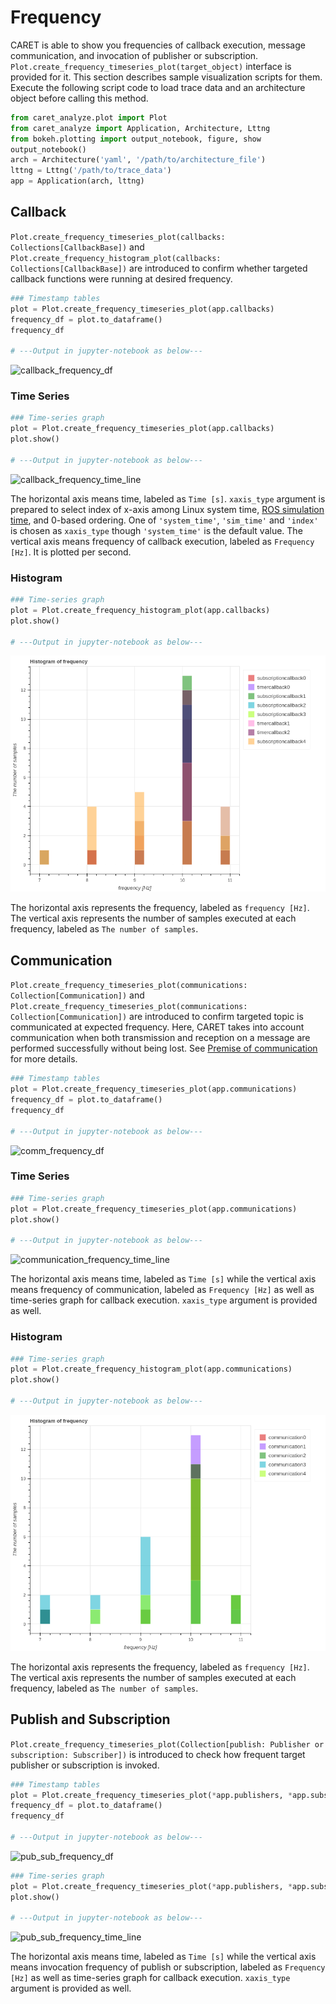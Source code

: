 # Frequency

CARET is able to show you frequencies of callback execution, message communication, and invocation of publisher or subscription.
`Plot.create_frequency_timeseries_plot(target_object)` interface is provided for it.
This section describes sample visualization scripts for them.
Execute the following script code to load trace data and an architecture object before calling this method.

```python
from caret_analyze.plot import Plot
from caret_analyze import Application, Architecture, Lttng
from bokeh.plotting import output_notebook, figure, show
output_notebook()
arch = Architecture('yaml', '/path/to/architecture_file')
lttng = Lttng('/path/to/trace_data')
app = Application(arch, lttng)
```

## Callback

`Plot.create_frequency_timeseries_plot(callbacks: Collections[CallbackBase])` and `Plot.create_frequency_histogram_plot(callbacks: Collections[CallbackBase])` are introduced to confirm whether targeted callback functions were running at desired frequency.

```python
### Timestamp tables
plot = Plot.create_frequency_timeseries_plot(app.callbacks)
frequency_df = plot.to_dataframe()
frequency_df

# ---Output in jupyter-notebook as below---
```

![callback_frequency_df](../../imgs/callback_frequency_df.png)

### Time Series

```python
### Time-series graph
plot = Plot.create_frequency_timeseries_plot(app.callbacks)
plot.show()

# ---Output in jupyter-notebook as below---
```

![callback_frequency_time_line](../../imgs/callback_frequency_time_line.png)

The horizontal axis means time, labeled as `Time [s]`. `xaxis_type` argument is prepared to select index of x-axis among Linux system time, [ROS simulation time](../../recording/sim_time.md), and 0-based ordering. One of `'system_time'`, `'sim_time'` and `'index'` is chosen as `xaxis_type` though `'system_time'` is the default value.
The vertical axis means frequency of callback execution, labeled as `Frequency [Hz]`. It is plotted per second.

### Histogram

```python
### Time-series graph
plot = Plot.create_frequency_histogram_plot(app.callbacks)
plot.show()

# ---Output in jupyter-notebook as below---
```

![callback_frequency_histogram](../../imgs/callback_frequency_histogram.png)

The horizontal axis represents the frequency, labeled as `frequency [Hz]`. The vertical axis represents the number of samples executed at each frequency, labeled as `The number of samples`.

## Communication

`Plot.create_frequency_timeseries_plot(communications: Collection[Communication])` and `Plot.create_frequency_timeseries_plot(communications: Collection[Communication])` are introduced to confirm targeted topic is communicated at expected frequency.
Here, CARET takes into account communication when both transmission and reception on a message are performed successfully without being lost.
See [Premise of communication](../premise_of_communication.md) for more details.

```python
### Timestamp tables
plot = Plot.create_frequency_timeseries_plot(app.communications)
frequency_df = plot.to_dataframe()
frequency_df

# ---Output in jupyter-notebook as below---
```

![comm_frequency_df](../../imgs/comm_frequency_df.png)

### Time Series

```python
### Time-series graph
plot = Plot.create_frequency_timeseries_plot(app.communications)
plot.show()

# ---Output in jupyter-notebook as below---
```

![communication_frequency_time_line](../../imgs/communication_frequency_time_line.png)

The horizontal axis means time, labeled as `Time [s]` while the vertical axis means frequency of communication, labeled as `Frequency [Hz]` as well as time-series graph for callback execution. `xaxis_type` argument is provided as well.

### Histogram

```python
### Time-series graph
plot = Plot.create_frequency_histogram_plot(app.communications)
plot.show()

# ---Output in jupyter-notebook as below---
```

![communication_frequency_histogram](../../imgs/communication_frequency_histogram.png)

The horizontal axis represents the frequency, labeled as `frequency [Hz]`. The vertical axis represents the number of samples executed at each frequency, labeled as `The number of samples`.

## Publish and Subscription

`Plot.create_frequency_timeseries_plot(Collection[publish: Publisher or subscription: Subscriber])` is introduced to check how frequent target publisher or subscription is invoked.

```python
### Timestamp tables
plot = Plot.create_frequency_timeseries_plot(*app.publishers, *app.subscriptions)
frequency_df = plot.to_dataframe()
frequency_df

# ---Output in jupyter-notebook as below---
```

![pub_sub_frequency_df](../../imgs/pub_sub_frequency_df.png)

```python
### Time-series graph
plot = Plot.create_frequency_timeseries_plot(*app.publishers, *app.subscriptions)
plot.show()

# ---Output in jupyter-notebook as below---
```

![pub_sub_frequency_time_line](../../imgs/pub_sub_frequency_time_line.png)

The horizontal axis means time, labeled as `Time [s]` while the vertical axis means invocation frequency of publish or subscription, labeled as `Frequency [Hz]` as well as time-series graph for callback execution. `xaxis_type` argument is provided as well.
